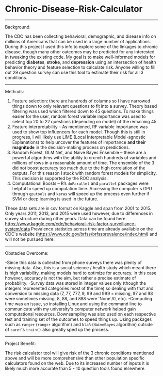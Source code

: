 ﻿# Chronic-Disease-Risk-Calculator

----

Background:

The CDC has been collecting behavioral, demographic, and disease info on millions of Americans that can be used in a large number of applications. During this project I used this info to explore some of the linkages to chronic disease, though many other outcomes may be predicted for any interested in tweaking the existing code. My goal is to make well-informed models for predicting **diabetes**, **stroke**, and **depression** using an intersection of health behavior theory and feature selection to calculate risk. Anyone willing to fill out 29 question survey can use this tool to estimate their risk for all 3 conditions. 

----

Methods:

1.	Feature selection: there are hundreds of columns so I have narrowed things down to only relevant questions to fit into a survey. Theory based filtering was used which filtered down to 45 questions. To make things easier for the user, random forest variable importance was used to select top 20 to 22 questions (depending on model) of the remaining 45.
2.	Feature interpretability – As mentioned, RF variable importance was used to show top influencers for each model. Though this is still in progress, I will likely use LIME (Local Interpretable Model-agnostic Explanations) to help uncover the features of importance **and their magnitude** in the decision-making process on predictions.
3.	Random Forest, GLM Net, and Naive Bayes Ensemble – these are a powerful algorithms with the ability to crunch hundreds of variables and millions of rows in a reasonable amount of time. The ensemble of the 3 did not boost accuracy too much due to the high correlation of the outputs. For this reason I stuck with random forest models for simplicity. This decision is supported by the ROC analysis.
4.	Computational Boosts – R’s `doParallel` and `parallel` packages were helpful to speed up computation time. Accessing the computer's GPU through `gputools` and `keras` will speed up the process even further if SVM or deep learning is used in the future.

These data sets are in csv format on Kaggle and span from 2001 to 2015. Only years 2011, 2013, and 2015 were used however, due to differences in survey structure during other years. Data can be found here: https://www.kaggle.com/cdc/behavioral-risk-factor-surveillance-system/data
Prevalence statistics across time are already available on the CDC's website (https://www.cdc.gov/brfss/brfssprevalence/index.html) and will not be pursued here. 

----

Obstacles Overcome:

-Since this data is collected from phone surveys there was plenty of missing data. Also, this is a social science / health study which meant there is high variability, making models hard to optimize for accuracy. In this case however, accuracy is not the aim, but rather a precise estimate of probability. 
-Survey data was stored in integer values only (though the integers represented categories most of the time) so dealing with that and conversion to missing data (7, 77, 777, 9, 99 and 999 = missing, 97 and 98 were sometimes missing, 8, 88, and 888 were 'None'/0, etc).
-Computing time was an issue, so installing Linux and using the command line to communicate with my university's computer network helped gain computational resources. Downsampling was also used on each respective test and training set of the outcomes to speed things up. Using packages such as `ranger` (`ranger` algorithm) and `klaR` (`NaiveBayes` algorithm) outside of `caret`'s `train()` also greatly sped up the process.

----

Project Benefit:

The risk calculator tool will give risk of the 3 chronic conditions mentioned above and will be more comprehensive than other population specific calculators found on the web. Due to its increased number of inputs it is likely much more accurate than 5 - 10 question tools found elsewhere. 
